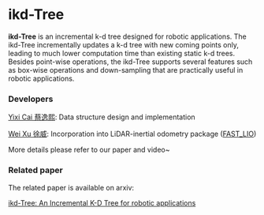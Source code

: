 # ikd-Tree
**ikd-Tree** is an incremental k-d tree designed for robotic applications. The ikd-Tree incrementally updates a k-d tree with new coming points only, leading to much lower computation time than existing static k-d trees. Besides point-wise operations, the ikd-Tree supports several features such as box-wise operations and down-sampling that are practically useful in robotic applications.



### Developers

[Yixi Cai 蔡逸熙](https://github.com/Ecstasy-EC): Data structure design and implementation

[Wei Xu 徐威](https://github.com/XW-HKU): Incorporation into LiDAR-inertial odometry package ([FAST_LIO](https://github.com/hku-mars/FAST_LIO))

More details please refer to our paper and video~



### Related paper

The related paper is available on arxiv:

[ikd-Tree: An Incremental K-D Tree for robotic applications](https://arxiv.org/abs/2102.10808)





